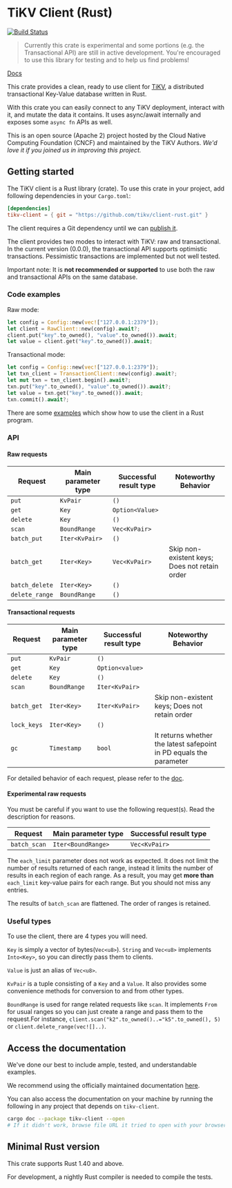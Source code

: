 # TiKV Client (Rust)

[![Build Status](https://travis-ci.org/tikv/client-rust.svg?branch=master)](https://travis-ci.org/tikv/client-rust)

> Currently this crate is experimental and some portions (e.g. the Transactional API) are still in active development. You're encouraged to use this library for testing and to help us find problems!

[Docs](https://www.tikv.dev/doc/rust-client/tikv_client/)

This crate provides a clean, ready to use client for [TiKV](https://github.com/tikv/tikv), a
distributed transactional Key-Value database written in Rust.

With this crate you can easily connect to any TiKV deployment, interact with it, and mutate the data it contains. It uses async/await internally and exposes some `async fn` APIs as well.

This is an open source (Apache 2) project hosted by the Cloud Native Computing Foundation (CNCF) and maintained by the TiKV Authors. *We'd love it if you joined us in improving this project.*

## Getting started

The TiKV client is a Rust library (crate). To use this crate in your project, add following dependencies in your `Cargo.toml`:

```toml
[dependencies]
tikv-client = { git = "https://github.com/tikv/client-rust.git" }
```

The client requires a Git dependency until we can [publish it](https://github.com/tikv/client-rust/issues/32).

The client provides two modes to interact with TiKV: raw and transactional. 
In the current version (0.0.0), the transactional API supports optimistic transactions. Pessimistic transactions are implemented but not well tested.

Important note: It is **not recommended or supported** to use both the raw and transactional APIs on the same database.

### Code examples

Raw mode:

```rust
let config = Config::new(vec!["127.0.0.1:2379"]);
let client = RawClient::new(config).await?;
client.put("key".to_owned(), "value".to_owned()).await;
let value = client.get("key".to_owned()).await;
```

Transactional mode:

```rust
let config = Config::new(vec!["127.0.0.1:2379"]);
let txn_client = TransactionClient::new(config).await?;
let mut txn = txn_client.begin().await?;
txn.put("key".to_owned(), "value".to_owned()).await?;
let value = txn.get("key".to_owned()).await;
txn.commit().await?;
```

There are some [examples](examples) which show how to use the client in a Rust program.

### API

#### Raw requests

| Request        | Main parameter type | Successful result type | Noteworthy Behavior                           |
| -------------- | ------------------- | ---------------------- | --------------------------------------------- |
| `put`          | `KvPair`            | `()`                   |                                               |
| `get`          | `Key`               | `Option<Value>`        |                                               |
| `delete`       | `Key`               | `()`                   |                                               |
| `scan`         | `BoundRange`        | `Vec<KvPair>`          |                                               |
| `batch_put`    | `Iter<KvPair>`      | `()`                   |                                               |
| `batch_get`    | `Iter<Key>`         | `Vec<KvPair>`          | Skip non-existent keys; Does not retain order |
| `batch_delete` | `Iter<Key>`         | `()`                   |                                               |
| `delete_range` | `BoundRange`        | `()`                   |                                               |

#### Transactional requests

| Request     | Main parameter type | Successful result type | Noteworthy Behavior                                                |
| ----------- | ------------------- | ---------------------- | ------------------------------------------------------------------ |
| `put`       | `KvPair`            | `()`                   |                                                                    |
| `get`       | `Key`               | `Option<value>`        |                                                                    |
| `delete`    | `Key`               | `()`                   |                                                                    |
| `scan`      | `BoundRange`        | `Iter<KvPair>`         |                                                                    |
| `batch_get` | `Iter<Key>`         | `Iter<KvPair>`         | Skip non-existent keys; Does not retain order                      |
| `lock_keys` | `Iter<Key>`         | `()`                   |                                                                    |
| `gc`        | `Timestamp`         | `bool`                 | It returns whether the latest safepoint in PD equals the parameter |

For detailed behavior of each request, please refer to the [doc](#Access-the-documentation).

#### Experimental raw requests

You must be careful if you want to use the following request(s). Read the description for reasons.

| Request      | Main parameter type | Successful result type |
| ------------ | ------------------- | ---------------------- |
| `batch_scan` | `Iter<BoundRange>`  | `Vec<KvPair>`          |

The `each_limit` parameter does not work as expected. It does not limit the number of results returned of each range, instead it limits the number of results in each region of each range. As a result, you may get **more than** `each_limit` key-value pairs for each range. But you should not miss any entries.

The results of `batch_scan` are flattened. The order of ranges is retained.

### Useful types

To use the client, there are 4 types you will need. 

`Key` is simply a vector of bytes(`Vec<u8>`). `String` and `Vec<u8>` implements `Into<Key>`, so you can directly pass them to clients.

`Value` is just an alias of `Vec<u8>`.

`KvPair` is a tuple consisting of a `Key` and a `Value`. It also provides some convenience methods for conversion to and from other types.

`BoundRange` is used for range related requests like `scan`. It implements `From` for usual ranges so you can just create a range and pass them to the request.For instance, `client.scan("k2".to_owned()..="k5".to_owned(), 5)` or `client.delete_range(vec![]..)`.

## Access the documentation

We've done our best to include ample, tested, and understandable examples.

We recommend using the officially maintained documentation [here](https://www.tikv.dev/doc/rust-client/tikv_client/).

You can also access the documentation on your machine by running the following in any project that depends on `tikv-client`.

```bash
cargo doc --package tikv-client --open
# If it didn't work, browse file URL it tried to open with your browser.
```

## Minimal Rust version

This crate supports Rust 1.40 and above.

For development, a nightly Rust compiler is needed to compile the tests.
